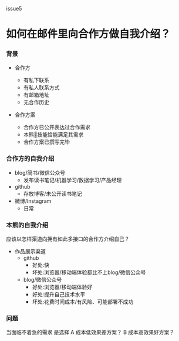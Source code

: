 issue5
# 如何在邮件里向合作方做自我介绍？

### 背景

- 合作方
    + 有私下联系
    + 有私人联系方式
    + 有邮箱地址
    + 无合作历史

- 合作方案
    + 合作方已公开表达过合作需求
    + 本熊🐻技能恰能满足其需求
    + 合作方案已撰写完毕

### 合作方的自我介绍

- blog/简书/微信公众号
    + 发布读书笔记/机器学习/数据学习/产品经理
- github
    + 存放博客/未公开读书笔记 
- 微博/Instagram
    + 日常
     
### 本熊的自我介绍

应该以怎样渠道向拥有如此多接口的合作方介绍自己？

- 作品展示渠道
    + github
        * 好处:快
        * 坏处:浏览器/移动端体验都比不上blog/微信公众号 
    + blog/微信公众号
        * 好处:浏览器/移动端体验好
        * 好处:提升自己技术水平
        * 坏处:花费时间成本/有风险、可能部署不成功

### 问题
当面临不着急的需求
是选择
A 成本低效果差方案？
B 成本高效果好方案？

